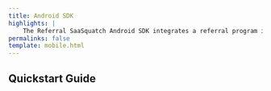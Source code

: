 ```yaml
---
title: Android SDK
highlights: |
    The Referral SaaSquatch Android SDK integrates a referral program into your Android app.
permalinks: false
template: mobile.html
---
```




Quickstart Guide
----------------
